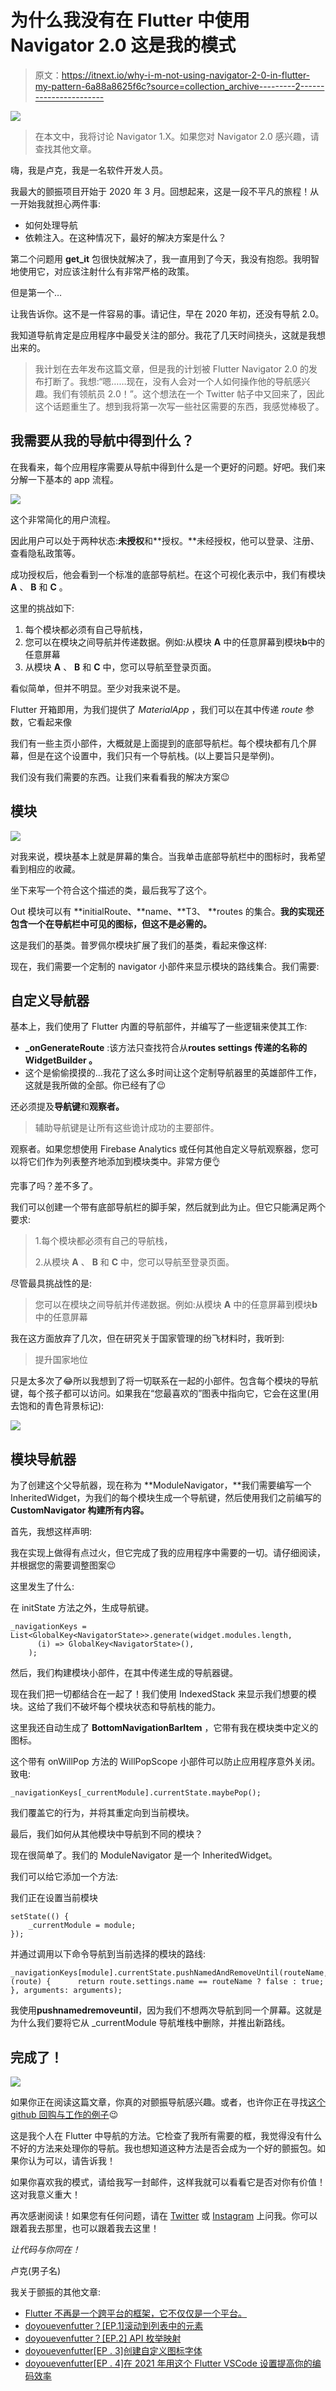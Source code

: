 # 为什么我没有在 Flutter 中使用 Navigator 2.0 这是我的模式

> 原文：<https://itnext.io/why-i-m-not-using-navigator-2-0-in-flutter-my-pattern-6a88a8625f6c?source=collection_archive---------2----------------------->

![](img/81820ed7d1bd5d14fb517307b46baf0f.png)

> 在本文中，我将讨论 Navigator 1.X。如果您对 Navigator 2.0 感兴趣，请查找其他文章。

嗨，我是卢克，我是一名软件开发人员。

我最大的颤振项目开始于 2020 年 3 月。回想起来，这是一段不平凡的旅程！从一开始我就担心两件事:

*   如何处理导航
*   依赖注入。在这种情况下，最好的解决方案是什么？

第二个问题用 **get_it** 包很快就解决了，我一直用到了今天，我没有抱怨。我明智地使用它，对应该注射什么有非常严格的政策。

但是第一个…

让我告诉你。这不是一件容易的事。请记住，早在 2020 年初，还没有导航 2.0。

我知道导航肯定是应用程序中最受关注的部分。我花了几天时间挠头，这就是我想出来的。

> 我计划在去年发布这篇文章，但是我的计划被 Flutter Navigator 2.0 的发布打断了。我想:“嗯……现在，没有人会对一个人如何操作他的导航感兴趣。我们有领航员 2.0！”。这个想法在一个 Twitter 帖子中又回来了，因此这个话题重生了。想到我将第一次写一些社区需要的东西，我感觉棒极了。

## 我需要从我的导航中得到什么？

在我看来，每个应用程序需要从导航中得到什么是一个更好的问题。好吧。我们来分解一下基本的 app 流程。

![](img/fec1aa6844fecbe69c66c2cd0bcbb03e.png)

这个非常简化的用户流程。

因此用户可以处于两种状态:**未授权**和**授权。**未经授权，他可以登录、注册、查看隐私政策等。

成功授权后，他会看到一个标准的底部导航栏。在这个可视化表示中，我们有模块 **A** 、 **B** 和 **C** 。

这里的挑战如下:

1.  每个模块都必须有自己导航栈，
2.  您可以在模块之间导航并传递数据。例如:从模块 **A** 中的任意屏幕到模块**b**中的任意屏幕
3.  从模块 **A** 、 **B** 和 **C** 中，您可以导航至登录页面。

看似简单，但并不明显。至少对我来说不是。

Flutter 开箱即用，为我们提供了 *MaterialApp* ，我们可以在其中传递 *route* 参数，它看起来像

我们有一些主页小部件，大概就是上面提到的底部导航栏。每个模块都有几个屏幕，但是在这个设置中，我们只有一个导航栈。(以上要旨只是举例)。

我们没有我们需要的东西。让我们来看看我的解决方案😉

## 模块

![](img/2a0cdeb3a8e9454f986b4dcedb3d22f5.png)

对我来说，模块基本上就是屏幕的集合。当我单击底部导航栏中的图标时，我希望看到相应的收藏。

坐下来写一个符合这个描述的类，最后我写了这个。

Out 模块可以有 **initialRoute、**name、**T3、 **routes 的集合。**我的实现还包含一个在导航栏中可见的图标，但这不是必需的。**

这是我们的基类。普罗佩尔模块扩展了我们的基类，看起来像这样:

现在，我们需要一个定制的 navigator 小部件来显示模块的路线集合。我们需要:

## **自定义导航器**

基本上，我们使用了 Flutter 内置的导航部件，并编写了一些逻辑来使其工作:

*   **_onGenerateRoute** :该方法只查找符合从**routes settings 传递的名称的 **WidgetBuilder** 。**
*   这个是偷偷摸摸的…我花了这么多时间让这个定制导航器里的英雄部件工作，这就是我所做的全部。你已经有了😉

还必须提及**导航键**和**观察者。**

> 辅助导航键是让所有这些诡计成功的主要部件。

观察者。如果您想使用 Firebase Analytics 或任何其他自定义导航观察器，您可以将它们作为列表整齐地添加到模块类中。非常方便👌

完事了吗？差不多了。

我们可以创建一个带有底部导航栏的脚手架，然后就到此为止。但它只能满足两个要求:

> 1.每个模块都必须有自己的导航栈，
> 
> 2.从模块 **A** 、 **B** 和 **C** 中，您可以导航至登录页面。

尽管最具挑战性的是:

> 您可以在模块之间导航并传递数据。例如:从模块 **A** 中的任意屏幕到模块**b**中的任意屏幕

我在这方面放弃了几次，但在研究关于国家管理的纷飞材料时，我听到:

> 提升国家地位

只是太多次了😂所以我想到了将一切联系在一起的小部件。包含每个模块的导航键，每个孩子都可以访问。如果我在“您最喜欢的”图表中指向它，它会在这里(用去饱和的青色背景标记):

![](img/7652db1a7d92318d9c66169aebc153b3.png)

## **模块导航器**

为了创建这个父导航器，现在称为 **ModuleNavigator，**我们需要编写一个 InheritedWidget，为我们的每个模块生成一个导航键，然后使用我们之前编写的 **CustomNavigator 构建所有内容。**

首先，我想这样声明:

我在实现上做得有点过火，但它完成了我的应用程序中需要的一切。请仔细阅读，并根据您的需要调整图案😉

这里发生了什么:

在 initState 方法之外，生成导航键。

```
_navigationKeys = List<GlobalKey<NavigatorState>>.generate(widget.modules.length,
      (i) => GlobalKey<NavigatorState>(),
    );
```

然后，我们构建模块小部件，在其中传递生成的导航器键。

现在我们把一切都结合在一起了！我们使用 IndexedStack 来显示我们想要的模块。这给了我们不破坏每个模块状态和导航栈的能力。

这里我还自动生成了 **BottomNavigationBarItem** ，它带有我在模块类中定义的图标。

这个带有 onWillPop 方法的 WillPopScope 小部件可以防止应用程序意外关闭。致电:

```
_navigationKeys[_currentModule].currentState.maybePop();
```

我们覆盖它的行为，并将其重定向到当前模块。

最后，我们如何从其他模块中导航到不同的模块？

现在很简单了。我们的 ModuleNavigator 是一个 InheritedWidget。

我们可以给它添加一个方法:

我们正在设置当前模块

```
setState(() {    
    _currentModule = module;    
});
```

并通过调用以下命令导航到当前选择的模块的路线:

```
_navigationKeys[module].currentState.pushNamedAndRemoveUntil(routeName, (route) {      return route.settings.name == routeName ? false : true;    }, arguments: arguments);
```

我使用**pushnamedremoveuntil**，因为我们不想两次导航到同一个屏幕。这就是为什么我们要将它从 _currentModule 导航堆栈中删除，并推出新路线。

## 完成了！

![](img/1b7b2d8d76eec16dd6ccae152cedfc5a.png)

如果你正在阅读这篇文章，你真的对颤振导航感兴趣。或者，也许你正在寻找[这个 github 回购与工作的例子](https://github.com/lukeurban/flutter_navigator)😉

这是我个人在 Flutter 中导航的方法。它检查了我所有需要的框，我觉得没有什么不好的方法来处理你的导航。我也想知道这种方法是否会成为一个好的颤振包。如果你认为可以，请告诉我！

如果你喜欢我的模式，请给我写一封邮件，这样我就可以看看它是否对你有价值！这对我意义重大！

再次感谢阅读！如果您有任何问题，请在 [Twitter](https://twitter.com/ThatLukeUrban) 或 [Instagram](https://www.instagram.com/thatlukeurban/) 上问我。你可以跟着我去那里，也可以跟着我去这里！

*让代码与你同在！*

卢克(男子名)

我关于颤振的其他文章:

*   [Flutter 不再是一个跨平台的框架，它不仅仅是一个平台。](/flutter-is-no-longer-a-cross-platform-framework-b53c87b14c39)
*   [doyouevenfutter？[EP.1]滚动到列表中的元素](https://blog.usejournal.com/doyouevenflutter-ep-1-b6f05c90b506)
*   [doyouevenfutter？[EP.2] API 枚举映射](https://luke-urban.medium.com/doyouevenflutter-ep-2-api-enum-mapping-888d2e72902c)
*   [doyouevenfutter[EP . 3]创建自定义图标字体](https://luke-urban.medium.com/doyouevenflutter-ep-3-creating-custom-icon-font-d892c4a2f21c)
*   [doyouevenfutter[EP . 4]在 2021 年用这个 Flutter VSCode 设置提高你的编码效率](https://luke-urban.medium.com/doyouevenflutter-ep-4-boost-your-coding-productivity-with-this-flutter-vscode-setup-in-2021-60637f05a5c2)